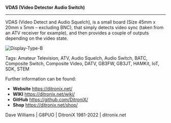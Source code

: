 **VDAS (Video Detector Audio Switch)**

------------

VDAS (Video Detect and Audio Squelch), is a small board (Size 45mm x 20mm x 5mm – excluding BNC), that simply detects video sync (taken from an ATV receiver for example), and then provides a couple of outputs depending on the video state.

![Display-Type-B](https://ditronix.net/wp-content/uploads/2022/02/HAMKit-VDAS-PCB-Populated-600x264.jpg?raw=true)


Tags: Amateur Television, ATV, Audio Squelch, Audio Switch, BATC, Composite Switch, Composite Video, DATV, GB3FW, GB3JT, HAMKit, IoT, SDK, STEM

Further information can be found:

- **Website** https://ditronix.net/
- **WIKI**  https://ditronix.net/wiki/
- **GitHub**  https://github.com/DitroniX/
- **Shop**  https://ditronix.net/shop/

Dave Williams | G8PUO | DitroniX 1981-2022 | ditronix.net